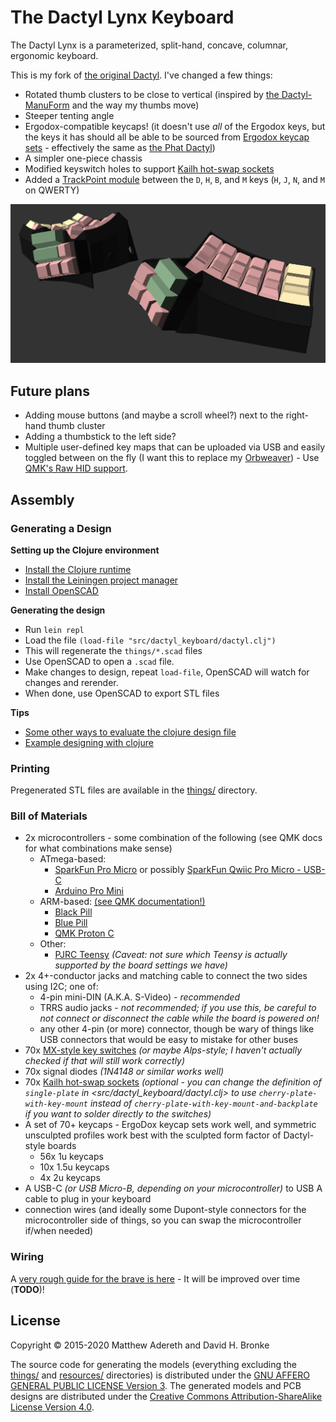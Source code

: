 # The Dactyl Lynx Keyboard
The Dactyl Lynx is a parameterized, split-hand, concave, columnar, ergonomic keyboard.

This is my fork of [the original Dactyl][]. I've changed a few things:
* Rotated thumb clusters to be close to vertical (inspired by [the Dactyl-ManuForm][] and the way my thumbs move)
* Steeper tenting angle
* Ergodox-compatible keycaps! (it doesn't use _all_ of the Ergodox keys, but the keys it has should all be able to be sourced from [Ergodox keycap sets][] - effectively the same as [the Phat Dactyl][])
* A simpler one-piece chassis
* Modified keyswitch holes to support [Kailh hot-swap sockets][]
* Added a [TrackPoint module][] between the `D`, `H`, `B`, and `M` keys (`H`, `J`, `N`, and `M` on QWERTY)

[the original Dactyl]: https://github.com/adereth/dactyl-keyboard
[the Dactyl-ManuForm]: https://github.com/tshort/dactyl-keyboard
[Ergodox keycap sets]: https://www.reddit.com/r/ergodox/comments/gu4cbm/every_site_for_ergodox_keycaps_that_are_currently/
[the Phat Dactyl]: https://github.com/adereth/dactyl-keyboard/pull/48
[Kailh hot-swap sockets]: https://www.kailhswitch.com/mechanical-keyboard-switches/box-switches/hot-swapping-pcb-socket.html
[TrackPoint module]: https://github.com/alonswartz/trackpoint

![Preview render](https://raw.githubusercontent.com/whitelynx/dactyl-keyboard/master/resources/preview.png)


## Future plans
* Adding mouse buttons (and maybe a scroll wheel?) next to the right-hand thumb cluster
* Adding a thumbstick to the left side?
* Multiple user-defined key maps that can be uploaded via USB and easily toggled between on the fly (I want this to replace my [Orbweaver][]) - Use [QMK's Raw HID support][].

[Orbweaver]: https://www2.razer.com/au-en/gaming-keyboards-keypads/razer-orbweaver-chroma
[QMK's Raw HID support]: https://beta.docs.qmk.fm/using-qmk/software-features/feature_rawhid


## Assembly

### Generating a Design

**Setting up the Clojure environment**
* [Install the Clojure runtime](https://clojure.org)
* [Install the Leiningen project manager](http://leiningen.org/)
* [Install OpenSCAD](http://www.openscad.org/)

**Generating the design**
* Run `lein repl`
* Load the file `(load-file "src/dactyl_keyboard/dactyl.clj")`
* This will regenerate the `things/*.scad` files
* Use OpenSCAD to open a `.scad` file.
* Make changes to design, repeat `load-file`, OpenSCAD will watch for changes and rerender.
* When done, use OpenSCAD to export STL files

**Tips**
* [Some other ways to evaluate the clojure design file](http://stackoverflow.com/a/28213489)
* [Example designing with clojure](http://adereth.github.io/blog/2014/04/09/3d-printing-with-clojure/)


### Printing
Pregenerated STL files are available in the [things/](things/) directory.


### Bill of Materials
* 2x microcontrollers - some combination of the following (see QMK docs for what combinations make sense)
    * ATmega-based:
        * [SparkFun Pro Micro][] or possibly [SparkFun Qwiic Pro Micro - USB-C][]
        * [Arduino Pro Mini][]
    * ARM-based: [(see QMK documentation!)][]
        * [Black Pill][]
        * [Blue Pill][]
        * [QMK Proton C][]
    * Other:
        * [PJRC Teensy][] _(Caveat: not sure *which* Teensy is actually supported by the board settings we have)_
* 2x 4+-conductor jacks and matching cable to connect the two sides using I2C; one of:
    * 4-pin mini-DIN (A.K.A. S-Video) - _recommended_
    * TRRS audio jacks - _not recommended; if you use this, be careful to not connect or disconnect the cable while the board is powered on!_
    * any other 4-pin (or more) connector, though be wary of things like USB connectors that would be easy to mistake for other buses
* 70x [MX-style key switches][] _(or maybe Alps-style; I haven't actually checked if that will still work correctly)_
* 70x signal diodes _(1N4148 or similar works well)_
* 70x [Kailh hot-swap sockets][] _(optional - you can change the definition of `single-plate` in <src/dactyl_keyboard/dactyl.clj> to use `cherry-plate-with-key-mount` instead of `cherry-plate-with-key-mount-and-backplate` if you want to solder directly to the switches)_
* A set of 70+ keycaps - ErgoDox keycap sets work well, and symmetric unsculpted profiles work best with the sculpted form factor of Dactyl-style boards
    * 56x 1u keycaps
    * 10x 1.5u keycaps
    * 4x 2u keycaps
* A USB-C _(or USB Micro-B, depending on your microcontroller)_ to USB A cable to plug in your keyboard
* connection wires (and ideally some Dupont-style connectors for the microcontroller side of things, so you can swap the microcontroller if/when needed)


[SparkFun Pro Micro]: https://www.sparkfun.com/products/12640
[SparkFun Qwiic Pro Micro - USB-C]: https://www.sparkfun.com/products/15795
[Arduino Pro Mini]: https://store.arduino.cc/usa/arduino-pro-mini
[(see QMK documentation!)]: https://beta.docs.qmk.fm/using-qmk/hardware-features/feature_split_keyboard
[Black Pill]: https://github.com/WeActTC/MiniF4-STM32F4x1
[Blue Pill]: http://www.hiletgo.com/ProductDetail/2169541.html
[QMK Proton C]: https://qmk.fm/proton-c/
[PJRC Teensy]: https://www.pjrc.com/teensy/
[MX-style key switches]: https://mechanicalkeyboards.com/switches/index.php


### Wiring
A [very rough guide for the brave is here](guide/README.org#wiring) - It will be improved over time (**TODO**)!


## License

Copyright © 2015-2020 Matthew Adereth and David H. Bronke

The source code for generating the models (everything excluding the [things/](things/) and [resources/](resources/) directories) is distributed under the [GNU AFFERO GENERAL PUBLIC LICENSE Version 3](LICENSE).  The generated models and PCB designs are distributed under the [Creative Commons Attribution-ShareAlike License Version 4.0](LICENSE-models).
